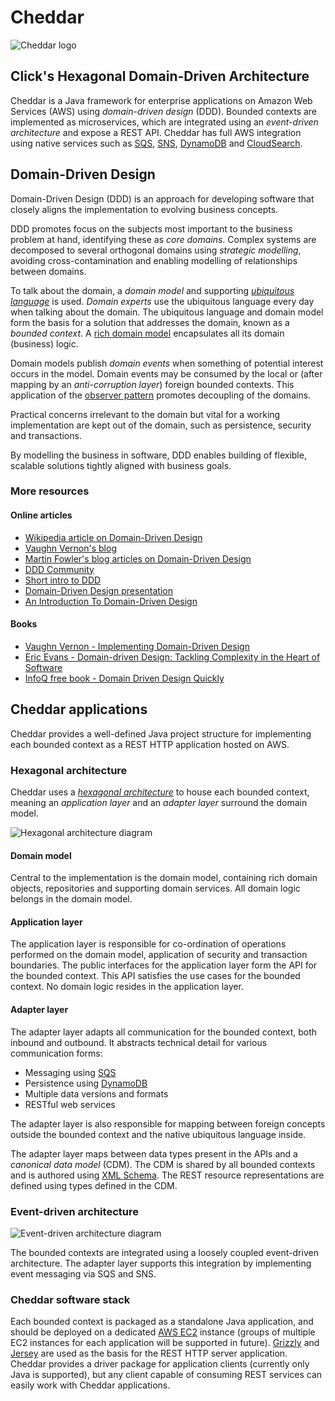 # Cheddar

![Cheddar logo](http://googledrive.com/host/0B3KE77--Zs7eSlN2MzF5ekdDZFE/)

## Click's Hexagonal Domain-Driven Architecture

Cheddar is a Java framework for enterprise applications on Amazon Web Services (AWS) using _domain-driven design_ (DDD). Bounded contexts are implemented as microservices, which are integrated using an _event-driven architecture_ and expose a REST API. Cheddar has full AWS integration using native services such as [SQS](http://aws.amazon.com/sqs/), [SNS](http://aws.amazon.com/sns/), [DynamoDB](http://aws.amazon.com/dynamodb/) and [CloudSearch](http://aws.amazon.com/cloudsearch/).

## Domain-Driven Design
Domain-Driven Design (DDD) is an approach for developing software that closely aligns the implementation to evolving business concepts.

DDD promotes focus on the subjects most important to the business problem at hand, identifying these as _core domains_. Complex systems are decomposed to several orthogonal domains using _strategic modelling_, avoiding cross-contamination and enabling modelling of relationships between domains.

To talk about the domain, a _domain model_ and supporting [_ubiquitous language_](http://martinfowler.com/bliki/UbiquitousLanguage.html) is used. _Domain experts_ use the ubiquitous language every day when talking about the domain. The ubiquitous language and domain model form the basis for a solution that addresses the domain, known as a _bounded context_. A [rich domain model](http://www.martinfowler.com/bliki/AnemicDomainModel.html) encapsulates all its domain (business) logic.

Domain models publish _domain events_ when something of potential interest occurs in the model. Domain events may be consumed by the local or (after mapping by an _anti-corruption layer_) foreign bounded contexts. This application of the [observer pattern](http://en.wikipedia.org/wiki/Observer_pattern) promotes decoupling of the domains.

Practical concerns irrelevant to the domain but vital for a working implementation are kept out of the domain, such as persistence, security and transactions.

By modelling the business in software, DDD enables building of flexible, scalable solutions tightly aligned with business goals.

### More resources

#### Online articles
- [Wikipedia article on Domain-Driven Design](http://en.wikipedia.org/wiki/Domain-driven_design)
- [Vaughn Vernon's blog](http://vaughnvernon.co/)
- [Martin Fowler's blog articles on Domain-Driven Design](http://martinfowler.com/tags/domain%20driven%20design.html)
- [DDD Community](http://dddcommunity.org/)
- [Short intro to DDD](http://domainlanguage.com/ddd/)
- [Domain-Driven Design presentation](http://www.slideshare.net/panesofglass/domain-driven-design)
- [An Introduction To Domain-Driven Design](http://msdn.microsoft.com/en-us/magazine/dd419654.aspx)

#### Books
- [Vaughn Vernon - Implementing Domain-Driven Design](https://vaughnvernon.co/?page_id=168)
- [Eric Evans - Domain-driven Design: Tackling Complexity in the Heart of Software](http://www.amazon.co.uk/Domain-driven-Design-Tackling-Complexity-Software/dp/0321125215)
- [InfoQ free book - Domain Driven Design Quickly](http://www.infoq.com/minibooks/domain-driven-design-quickly)

## Cheddar applications
Cheddar provides a well-defined Java project structure for implementing each bounded context as a REST HTTP application hosted on AWS.

### Hexagonal architecture
Cheddar uses a [_hexagonal architecture_](http://alistair.cockburn.us/Hexagonal+architecture) to house each bounded context, meaning an _application layer_ and an _adapter layer_ surround the domain model.

![Hexagonal architecture diagram](http://googledrive.com/host/0B3KE77--Zs7eOVJUZko4eDhQbkk/ "Hexagonal architecture")

#### Domain model
Central to the implementation is the domain model, containing rich domain objects, repositories and supporting domain services. All domain logic belongs in the domain model.

#### Application layer
The application layer is responsible for co-ordination of operations performed on the domain model, application of security and transaction boundaries. The public interfaces for the application layer form the API for the bounded context. This API satisfies the use cases for the bounded context. No domain logic resides in the application layer.

#### Adapter layer
The adapter layer adapts all communication for the bounded context, both inbound and outbound. It abstracts technical detail for various communication forms:
* Messaging using [SQS](http://aws.amazon.com/sqs/)
* Persistence using [DynamoDB](http://aws.amazon.com/dynamodb/)
* Multiple data versions and formats
* RESTful web services

The adapter layer is also responsible for mapping between foreign concepts outside the bounded context and the native ubiquitous language inside.

The adapter layer maps between data types present in the APIs and a _canonical data model_ (CDM). The CDM is shared by all bounded contexts and is authored using [XML Schema](http://www.w3schools.com/schema/). The REST resource representations are defined using types defined in the CDM.

### Event-driven architecture

![Event-driven architecture diagram](https://googledrive.com/host/0B3KE77--Zs7eTjZ5MXlNM1RSN3c/ "Event-driven architecture")

The bounded contexts are integrated using a loosely coupled event-driven architecture. The adapter layer supports this integration by implementing event messaging via SQS and SNS.

### Cheddar software stack
Each bounded context is packaged as a standalone Java application, and should be deployed on a dedicated [AWS EC2](http://aws.amazon.com/ec2/) instance (groups of multiple EC2 instances for each application will be supported in future). [Grizzly](https://grizzly.java.net/) and [Jersey](https://jersey.java.net/) are used as the basis for the REST HTTP server application.  Cheddar provides a driver package for application clients (currently only Java is supported), but any client capable of consuming REST services can easily work with Cheddar applications.
